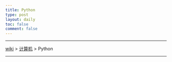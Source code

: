 ```yaml
---
title: Python
type: post
layout: daily
toc: false
comment: false
---
```

---
[wiki](/gknows/wiki) > [计算机](/gknows/计算机) > Python

---
